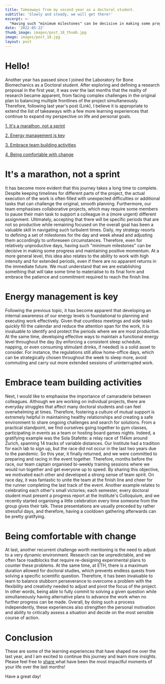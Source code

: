 ```yaml
---
title: Takeaways from my second year as a doctoral student.
subtitle: 'Slowly and steady, we will get there!'
excerpt: >-
  "Having such "minimum milestones" can be decisive in making some progress and maintaining positive momentum."
date: '2022-05-22'
thumb_image: images/post_18_thumb.jpg
image: images/post_18.jpg
layout: post
---
```


# Hello!

Another year has passed since I joined the Laboratory for Bone Biomechanics as a Doctoral student. After exploring and defining a research proposal in the first year, it was over the last months that the reality of research became apparent, from facing complex challenges in the original plan to balancing multiple frontlines of the project simultaneously. Therefore, following last year's post (Link), I believe it is appropriate to extend the list of takeaways with a few more learning experiences that continue to expand my perspective on life and personal goals.

[1. It's a marathon, not a sprint](#run_forrest)

[2. Energy management is key](#energy_manager)

[3. Embrace team building activities](#team_building)

[4. Being comfortable with change](#comfy_change)

# <a name="run_forrest">It's a marathon, not a sprint</a>
It has become more evident that this journey takes a long time to complete. Despite keeping timelines for different parts of the project, the actual execution of the work is often filled with unexpected difficulties or additional tasks that can challenge the original, smooth planning. Furthermore, our team emphasises collaborative projects, which may require some members to pause their main task to support a colleague in a (more urgent) different assignment. Ultimately, accepting that there will be specific periods that are not so productive while remaining focused on the overall goal has been a valuable skill in navigating such turbulent times.
Daily, my strategy resorts to defining a set of milestones for the day and week ahead and adjusting them accordingly to unforeseen circumstances. Therefore, even for relatively unproductive days, having such "minimum milestones" can be decisive in making some progress and maintaining positive momentum.
At a more general level, this idea also relates to the ability to work with high intensity and for extended periods, even if there are no apparent returns in the immediate future. We must understand that we are establishing something that will take some time to materialise to its final form and embrace the patience and commitment required to reach the finish line.

# <a name="energy_manager">Energy management is key</a>
Following the previous topic, it has become apparent that developing an internal awareness of our energy levels is foundational to planning and executing work effectively. Given that countless meetings and side tasks quickly fill the calendar and reduce the attention span for the work, it is invaluable to identify and protect the periods where we are most productive. At the same time, developing effective ways to maintain a functional energy level throughout the day (by enforcing a consistent sleep schedule, napping, or even consuming stimulant drinks, if needed) is a solid asset to consider. For instance, the regulations still allow home-office days, which can be strategically chosen throughout the week to sleep more, avoid commuting and carry out more extended sessions of uninterrupted work.

# <a name="team_building">Embrace team building activities</a>
Next, I would like to emphasise the importance of camaraderie between colleagues. Although we are working on individual projects, there are everyday struggles that affect many doctoral students and can feel overwhelming at times. Therefore, fostering a culture of mutual support is extremely helpful in maintaining healthy relationships and creating a safe environment to share ongoing challenges and search for solutions.
From a practical standpoint, we find ourselves going together to gym classes, participating in events as a team or hosting board games nights. Indeed, a gratifying example was the Sola Stafette: a relay race of 114km around Zurich, spanning 14 tracks of variable distances. Our Institute had a tradition for each lab to sign up, but the race did not occur in the last two years due to the pandemic. So this year, it finally returned, and we were committed to preparing and racing in the event together. Therefore, months before the race, our team captain organised bi-weekly training sessions where we would run together and get everyone up to speed. By sharing this objective, we motivated each other and developed a strong sense of team spirit. On race day, it was fantastic to unite the team at the finish line and cheer for the runner completing the last track of the event.
Another example relates to celebrating each other's small victories; each semester, every doctoral student must present a progress report at the Institute's Colloquium, and we recently started organising a little celebration every time someone from the group gives their talk. These presentations are usually preceded by rather stressful days, and therefore, having a cooldown gathering afterwards can be pretty gratifying.

# <a name="comfy_change">Being comfortable with change</a>
At last, another recurrent challenge worth mentioning is the need to adjust to a very dynamic environment. Research can be unpredictable, and we often face roadblocks that require re-designing experimental plans to counter these problems. At the same time, at ETH, there is a maximum duration allowed for doctoral studies, which prevents endless quests from solving a specific scientific question. Therefore, it has been invaluable to learn to balance stubborn perseverance to overcome a problem with the flexibility and creativity needed to adjust and pivot the focus of the project. In other words, being able to fully commit to solving a given question while simultaneously having alternative plans to advance the work when no further progress can be made. Overall, by doing such a process independently, these experiences also strengthen the personal motivation and ability to critically assess a situation and decide on the most sensible course of action.

# Conclusion
These are some of the learning experiences that have shaped me over the last year, and I am excited to continue this journey and learn more insights. Please feel free to [share ](https://twitter.com/_franciscomcm) what have been the most impactful moments of your life over the last months!

Have a great day!
